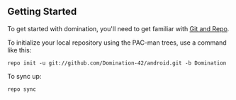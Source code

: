 Getting Started
---------------

To get started with domination, you'll need to get
familiar with [Git and Repo](http://source.android.com/source/using-repo.html).

To initialize your local repository using the PAC-man trees, use a command like this:

    repo init -u git://github.com/Domination-42/android.git -b Domination

To sync up:

    repo sync



